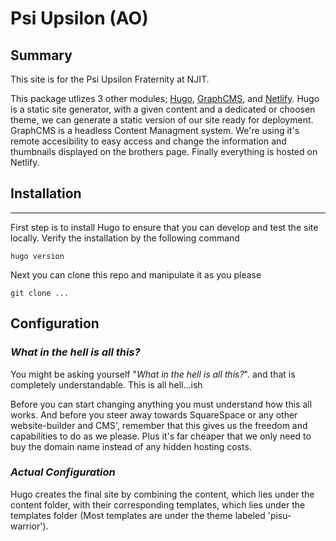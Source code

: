 # Psi Upsilon (AO)
## Summary
This site is for the Psi Upsilon Fraternity at NJIT. 

This package utlizes 3 other modules; [Hugo][hugo], [GraphCMS][graphcms], and [Netlify][netlify]. Hugo is a static site generator, with a given content and a dedicated or choosen theme, we can generate a static version of our site ready for deployment. GraphCMS is a headless Content Managment system. We're using it's remote accesibility to easy access and change the information and thumbnails displayed on the brothers page. Finally everything is hosted on Netlify. 

[hugo]: https://www.gohugo.io "Hugo"
[graphcms]: https://graphcms.com 
[netlify]: https://netlify.com

## Installation

---

First step is to install Hugo to ensure that you can develop and test the site locally.
Verify the installation by the following command

    hugo version

Next you can clone this repo and manipulate it as you please

    git clone ...

## Configuration

### ***What in the  hell is all this?***

You might be asking yourself "*What in the hell is all this?*". and that is completely understandable. This is all hell...ish   

Before you can start changing anything you must understand how this all works. And before you steer away towards SquareSpace or any other website-builder and CMS', remember that this gives us the freedom and capabilities to do as we please. Plus it's far cheaper that we only need to buy the domain name instead of any hidden hosting costs. 

### ***Actual Configuration***

Hugo creates the final site by combining the content, which lies under the content folder, with their corresponding templates, which lies under the templates folder (Most templates are under the theme labeled 'pisu-warrior').  
